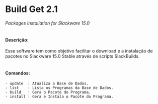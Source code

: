 # Build Get 2.1
*Packages Installation for Slackware 15.0*
<br/><br/>

#### Descrição:

Esse software tem como objetivo facilitar o download e a instalação de pacotes no Slackware 15.0 Stable através de scripts SlackBuilds.
<br/><br/>

#### Comandos:
```
- update  : Atualiza a Base de Dados.
- list    : Lista os Programas da Base de Dados.
- build   : Gera o Pacote do Programa.
- install : Gera e Instala o Pacote do Programa.
```
